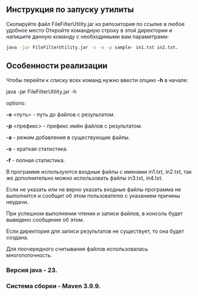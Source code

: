 ## Инструкция по запуску утилиты
Скопируйте файл FileFilterUtility.jar из репозитория по ссылке в любое удобное место
Откройте командную строку в этой директории и напишите данную команду с необходимыми вам параметрами:
```bash
java -jar FileFilterUtility.jar -s -a -p sample- in1.txt in2.txt.
```
## Особенности реализации
Чтобы перейти к списку всех команд нужно ввести опцию **-h** в начале: 

java -jar FileFilterUtility.jar -h

options:

**-o** <путь> - путь до файлов с результатом.

**-p** <префикс> - префикс имён файлов с результатом.

**-a** - режим добавления в существующие файлы.

**-s** - краткая статистика.

**-f** - полная статистика.

В программе используются входные файлы с именами in1.txt, in2.txt, так же дополнительно можно использовать файлы in3.txt, in4.txt.

Если не указать или не верно указать входные файлы программа не выполнится и сообщит об 
этом пользователю с указанием причины неудачи.

При успешном выполнении чтении и записи файлов, в консоль будет выведено сообщение об этом. 

Если директория для записи результатов не существует, то она будет создана.

Для поочередного считывания файлов использовалась многопоточность.
### Версия java - 23.
### Система сборки - Maven 3.9.9. 
